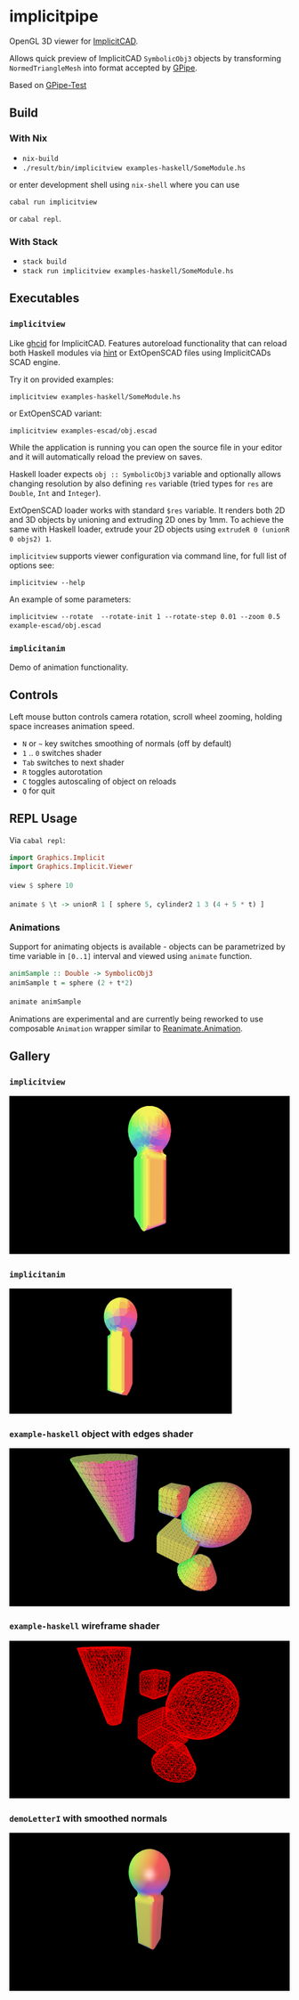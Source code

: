# implicitpipe

OpenGL 3D viewer for [ImplicitCAD](https://github.com/colah/ImplicitCAD).

Allows quick preview of ImplicitCAD `SymbolicObj3` objects by transforming
`NormedTriangleMesh` into format accepted by [GPipe](https://github.com/tobbebex/GPipe-Core).

Based on [GPipe-Test](https://github.com/plredmond/GPipe-Test)

## Build

### With Nix

* `nix-build`
* `./result/bin/implicitview examples-haskell/SomeModule.hs`

or enter development shell using `nix-shell` where you can use
```
cabal run implicitview
```
or `cabal repl`.

### With Stack

* `stack build`
* `stack run implicitview examples-haskell/SomeModule.hs`

## Executables

### `implicitview`

Like [ghcid](https://hackage.haskell.org/package/ghcid) for ImplicitCAD. Features autoreload functionality
that can reload both Haskell modules via [hint](https://hackage.haskell.org/package/hint) or ExtOpenSCAD
files using ImplicitCADs SCAD engine.

Try it on provided examples:

```
implicitview examples-haskell/SomeModule.hs
```

or ExtOpenSCAD variant:

```
implicitview examples-escad/obj.escad
```

While the application is running you can open the source file
in your editor and it will automatically reload the preview on saves.

Haskell loader expects `obj :: SymbolicObj3` variable and optionally
allows changing resolution by also defining `res` variable
(tried types for `res` are `Double`, `Int` and `Integer`).

ExtOpenSCAD loader works with standard `$res` variable. It renders
both 2D and 3D objects by unioning and extruding 2D ones by 1mm.
To achieve the same with Haskell loader, extrude your 2D objects
using `extrudeR 0 (unionR 0 objs2) 1`.

`implicitview` supports viewer configuration via command line, for full list of options see:

```
implicitview --help
```

An example of some parameters:

```
implicitview --rotate  --rotate-init 1 --rotate-step 0.01 --zoom 0.5 example-escad/obj.escad
```

### `implicitanim`

Demo of animation functionality.

## Controls

Left mouse button controls camera rotation, scroll wheel zooming,
holding space increases animation speed.

* `N` or `~` key switches smoothing of normals (off by default)
* `1` .. `0` switches shader
* `Tab` switches to next shader
* `R` toggles autorotation
* `C` toggles autoscaling of object on reloads
* `Q` for quit

## REPL Usage

Via `cabal repl`:

```haskell
import Graphics.Implicit
import Graphics.Implicit.Viewer

view $ sphere 10

animate $ \t -> unionR 1 [ sphere 5, cylinder2 1 3 (4 + 5 * t) ]
```

### Animations

Support for animating objects is available - objects
can be parametrized by time variable in `[0..1]` interval
and viewed using `animate` function.

``` haskell
animSample :: Double -> SymbolicObj3
animSample t = sphere (2 + t*2)

animate animSample
```

Animations are experimental and are currently being reworked
to use composable `Animation` wrapper similar to
[Reanimate.Animation](https://hackage.haskell.org/package/reanimate/docs/Reanimate-Animation.html).

## Gallery

### `implicitview`

[![implicitview](./img/i_thumb.png)](https://raw.githubusercontent.com/sorki/implicitpipe/master/img/i.png)

### `implicitanim`

[![implicitanim](./img/anim_smaller.gif)](https://raw.githubusercontent.com/sorki/implicitpipe/master/img/anim_smaller.gif)

### `example-haskell` object with edges shader

[![edges](./img/scene_edges.png)](https://raw.githubusercontent.com/sorki/implicitpipe/master/img/scene_edges.gif)

### `example-haskell` wireframe shader

[![wireframe](./img/scene_wire.png)](https://raw.githubusercontent.com/sorki/implicitpipe/master/img/scene_wire.gif)

### `demoLetterI` with smoothed normals

[![smoothed demo letter](./img/i_smoothed_thumb.png)](https://raw.githubusercontent.com/sorki/implicitpipe/master/img/i_smoothed_thumb.png)
